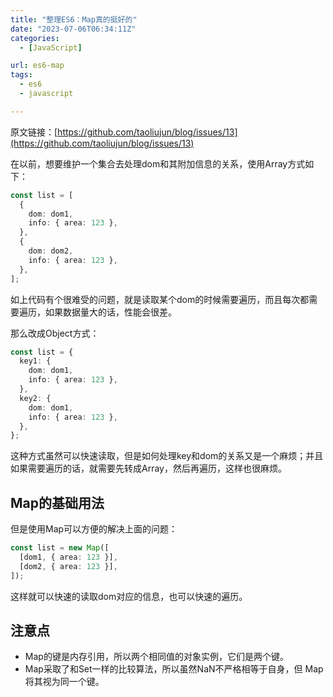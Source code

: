 ```yaml
---
title: "整理ES6：Map真的挺好的"
date: "2023-07-06T06:34:11Z"
categories:
  - [JavaScript]

url: es6-map
tags:
  - es6
  - javascript

---
```



原文链接：[https://github.com/taoliujun/blog/issues/13](https://github.com/taoliujun/blog/issues/13)

<!--hexo
---
url: es6-map
tags:
  - es6
  - javascript
---
-->

在以前，想要维护一个集合去处理dom和其附加信息的关系，使用Array方式如下：

```ts
const list = [
  {
    dom: dom1,
    info: { area: 123 },
  },
  {
    dom: dom2,
    info: { area: 123 },
  },
];
```

如上代码有个很难受的问题，就是读取某个dom的时候需要遍历，而且每次都需要遍历，如果数据量大的话，性能会很差。

那么改成Object方式：

```ts
const list = {
  key1: {
    dom: dom1,
    info: { area: 123 },
  },
  key2: {
    dom: dom1,
    info: { area: 123 },
  },
};
```

这种方式虽然可以快速读取，但是如何处理key和dom的关系又是一个麻烦；并且如果需要遍历的话，就需要先转成Array，然后再遍历，这样也很麻烦。

## Map的基础用法

但是使用Map可以方便的解决上面的问题：

```ts
const list = new Map([
  [dom1, { area: 123 }],
  [dom2, { area: 123 }],
]);
```

这样就可以快速的读取dom对应的信息，也可以快速的遍历。

## 注意点

* Map的键是内存引用，所以两个相同值的对象实例，它们是两个键。
* Map采取了和Set一样的比较算法，所以虽然NaN不严格相等于自身，但 Map 将其视为同一个键。



